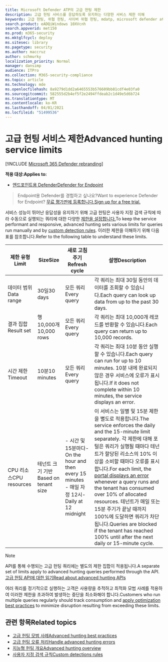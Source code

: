 ```yaml
---
title: Microsoft Defender ATP의 고급 헌팅 제한
description: 고급 헌팅 서비스를 응답하도록 유지하는 다양한 서비스 제한 이해
keywords: 고급 헌팅, 위협 헌팅, 사이버 위협 헌팅, mdatp, microsoft defender atp, wdatp, 검색, 쿼리, 원격 분석, schema, kusto, CPU 제한, 쿼리 제한, 리소스, 최대 결과
search.product: eADQiWindows 10XVcnh
search.appverid: met150
ms.prod: m365-security
ms.mktglfcycl: deploy
ms.sitesec: library
ms.pagetype: security
ms.author: maccruz
author: schmurky
localization_priority: Normal
manager: dansimp
audience: ITPro
ms.collection: M365-security-compliance
ms.topic: article
ms.technology: mde
ms.openlocfilehash: 8a9279d1dd2a6465553b576609bb81cdf4e03fa0
ms.sourcegitcommit: 582555d2b4ef5f2e2494ffdeab2c1d49e5d6b724
ms.translationtype: MT
ms.contentlocale: ko-KR
ms.lasthandoff: 04/01/2021
ms.locfileid: "51499536"
---
```

# <a name="advanced-hunting-service-limits"></a><span data-ttu-id="90392-104">고급 헌팅 서비스 제한</span><span class="sxs-lookup"><span data-stu-id="90392-104">Advanced hunting service limits</span></span>

[!INCLUDE [Microsoft 365 Defender rebranding](../../includes/microsoft-defender.md)]

<span data-ttu-id="90392-105">**적용 대상:**</span><span class="sxs-lookup"><span data-stu-id="90392-105">**Applies to:**</span></span>
- [<span data-ttu-id="90392-106">엔드포인트용 Defender</span><span class="sxs-lookup"><span data-stu-id="90392-106">Defender for Endpoint</span></span>](https://go.microsoft.com/fwlink/?linkid=2154037)

><span data-ttu-id="90392-107">Endpoint용 Defender를 경험하고 싶나요?</span><span class="sxs-lookup"><span data-stu-id="90392-107">Want to experience Defender for Endpoint?</span></span> [<span data-ttu-id="90392-108">무료 평가판에 등록합니다.</span><span class="sxs-lookup"><span data-stu-id="90392-108">Sign up for a free trial.</span></span>](https://www.microsoft.com/microsoft-365/windows/microsoft-defender-atp?ocid=docs-wdatp-advancedhunting-abovefoldlink)

<span data-ttu-id="90392-109">서비스 성능이 뛰어난 응답성을 유지하기 위해 고급 헌팅은 사용자 지정 검색 규칙에 따라 수동으로 실행되는 쿼리에 대한 다양한 [제한을 설정합니다.](custom-detection-rules.md)</span><span class="sxs-lookup"><span data-stu-id="90392-109">To keep the service performant and responsive, advanced hunting sets various limits for queries run manually and by [custom detection rules](custom-detection-rules.md).</span></span> <span data-ttu-id="90392-110">이러한 제한을 이해하기 위해 다음 표를 참조합니다.</span><span class="sxs-lookup"><span data-stu-id="90392-110">Refer to the following table to understand these limits.</span></span>

| <span data-ttu-id="90392-111">제한 유형</span><span class="sxs-lookup"><span data-stu-id="90392-111">Limit</span></span> | <span data-ttu-id="90392-112">Size</span><span class="sxs-lookup"><span data-stu-id="90392-112">Size</span></span> | <span data-ttu-id="90392-113">새로 고침 주기</span><span class="sxs-lookup"><span data-stu-id="90392-113">Refresh cycle</span></span> | <span data-ttu-id="90392-114">설명</span><span class="sxs-lookup"><span data-stu-id="90392-114">Description</span></span> |
|--|--|--|--|
| <span data-ttu-id="90392-115">데이터 범위</span><span class="sxs-lookup"><span data-stu-id="90392-115">Data range</span></span> | <span data-ttu-id="90392-116">30일</span><span class="sxs-lookup"><span data-stu-id="90392-116">30 days</span></span> | <span data-ttu-id="90392-117">모든 쿼리</span><span class="sxs-lookup"><span data-stu-id="90392-117">Every query</span></span> | <span data-ttu-id="90392-118">각 쿼리는 최대 30일 동안의 데이터를 조회할 수 있습니다.</span><span class="sxs-lookup"><span data-stu-id="90392-118">Each query can look up data from up to the past 30 days.</span></span> |
| <span data-ttu-id="90392-119">결과 집합</span><span class="sxs-lookup"><span data-stu-id="90392-119">Result set</span></span> | <span data-ttu-id="90392-120">행 10,000개</span><span class="sxs-lookup"><span data-stu-id="90392-120">10,000 rows</span></span> | <span data-ttu-id="90392-121">모든 쿼리</span><span class="sxs-lookup"><span data-stu-id="90392-121">Every query</span></span> | <span data-ttu-id="90392-122">각 쿼리는 최대 10,000개 레코드를 반환할 수 있습니다.</span><span class="sxs-lookup"><span data-stu-id="90392-122">Each query can return up to 10,000 records.</span></span> |
| <span data-ttu-id="90392-123">시간 제한</span><span class="sxs-lookup"><span data-stu-id="90392-123">Timeout</span></span> | <span data-ttu-id="90392-124">10분</span><span class="sxs-lookup"><span data-stu-id="90392-124">10 minutes</span></span> | <span data-ttu-id="90392-125">모든 쿼리</span><span class="sxs-lookup"><span data-stu-id="90392-125">Every query</span></span> | <span data-ttu-id="90392-126">각 쿼리는 최대 10분 동안 실행할 수 있습니다.</span><span class="sxs-lookup"><span data-stu-id="90392-126">Each query can run for up to 10 minutes.</span></span> <span data-ttu-id="90392-127">10분 내에 완료되지 않은 경우 서비스에 오류가 표시됩니다.</span><span class="sxs-lookup"><span data-stu-id="90392-127">If it does not complete within 10 minutes, the service displays an error.</span></span>
| <span data-ttu-id="90392-128">CPU 리소스</span><span class="sxs-lookup"><span data-stu-id="90392-128">CPU resources</span></span> | <span data-ttu-id="90392-129">테넌트 크기 기반</span><span class="sxs-lookup"><span data-stu-id="90392-129">Based on tenant size</span></span> | <span data-ttu-id="90392-130">- 시간 및 15분마다</span><span class="sxs-lookup"><span data-stu-id="90392-130">- On the hour and then every 15 minutes</span></span><br><span data-ttu-id="90392-131">- 매일 자정 12시</span><span class="sxs-lookup"><span data-stu-id="90392-131">- Daily at 12 midnight</span></span> | <span data-ttu-id="90392-132">이 서비스는 일별 및 15분 제한을 별도로 적용합니다.</span><span class="sxs-lookup"><span data-stu-id="90392-132">The service enforces the daily and the 15-minute limit separately.</span></span> <span data-ttu-id="90392-133">각 제한에 [](advanced-hunting-errors.md) 대해 포털은 쿼리가 실행될 때마다 테넌트가 할당된 리소스의 10% 이상을 소비할 때마다 오류를 표시합니다.</span><span class="sxs-lookup"><span data-stu-id="90392-133">For each limit, the [portal displays an error](advanced-hunting-errors.md) whenever a query runs and the tenant has consumed over 10% of allocated resources.</span></span> <span data-ttu-id="90392-134">테넌트가 매일 또는 15분 주기가 끝날 때까지 100%에 도달하면 쿼리가 차단됩니다.</span><span class="sxs-lookup"><span data-stu-id="90392-134">Queries are blocked if the tenant has reached 100% until after the next daily or 15-minute cycle.</span></span> |

>[!NOTE] 
><span data-ttu-id="90392-135">API를 통해 수행되는 고급 헌팅 쿼리에는 별도의 제한 집합이 적용됩니다.</span><span class="sxs-lookup"><span data-stu-id="90392-135">A separate set of limits apply to advanced hunting queries performed through the API.</span></span> [<span data-ttu-id="90392-136">고급 헌팅 API에 대한 읽기</span><span class="sxs-lookup"><span data-stu-id="90392-136">Read about advanced hunting APIs</span></span>](run-advanced-query-api.md)

<span data-ttu-id="90392-137">여러 쿼리를 정기적으로 실행하는 고객은 [](advanced-hunting-best-practices.md) 사용량을 추적하고 최적화 모범 사례를 적용하여 이러한 제한을 초과하여 발생하는 중단을 최소화해야 합니다.</span><span class="sxs-lookup"><span data-stu-id="90392-137">Customers who run multiple queries regularly should track consumption and [apply optimization best practices](advanced-hunting-best-practices.md) to minimize disruption resulting from exceeding these limits.</span></span>

## <a name="related-topics"></a><span data-ttu-id="90392-138">관련 항목</span><span class="sxs-lookup"><span data-stu-id="90392-138">Related topics</span></span>

- [<span data-ttu-id="90392-139">고급 헌팅 모범 사례</span><span class="sxs-lookup"><span data-stu-id="90392-139">Advanced hunting best practices</span></span>](advanced-hunting-best-practices.md)
- [<span data-ttu-id="90392-140">고급 헌팅 오류 처리</span><span class="sxs-lookup"><span data-stu-id="90392-140">Handle advanced hunting errors</span></span>](advanced-hunting-errors.md)
- [<span data-ttu-id="90392-141">지능형 헌팅 개요</span><span class="sxs-lookup"><span data-stu-id="90392-141">Advanced hunting overview</span></span>](advanced-hunting-overview.md)
- [<span data-ttu-id="90392-142">사용자 지정 검색 규칙</span><span class="sxs-lookup"><span data-stu-id="90392-142">Custom detections rules</span></span>](custom-detection-rules.md)
